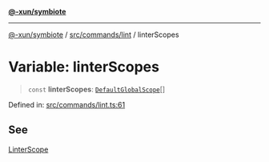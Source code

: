 [**@-xun/symbiote**](../../../../README.md)

***

[@-xun/symbiote](../../../../README.md) / [src/commands/lint](../README.md) / linterScopes

# Variable: linterScopes

> `const` **linterScopes**: [`DefaultGlobalScope`](../../../configure/enumerations/DefaultGlobalScope.md)[]

Defined in: [src/commands/lint.ts:61](https://github.com/Xunnamius/symbiote/blob/a0fabf117a4e10cf68aa181dc5bfba0344eaceea/src/commands/lint.ts#L61)

## See

[LinterScope](../../../configure/enumerations/DefaultGlobalScope.md)
